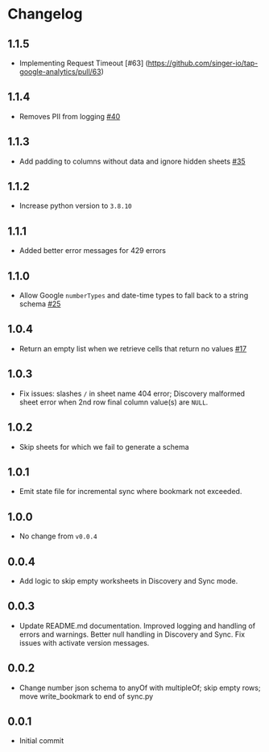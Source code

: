 # Changelog

## 1.1.5
  * Implementing Request Timeout [#63] (https://github.com/singer-io/tap-google-analytics/pull/63)

## 1.1.4
  * Removes PII from logging [#40](https://github.com/singer-io/tap-google-sheets/pull/40)

## 1.1.3
  * Add padding to columns without data and ignore hidden sheets [#35](https://github.com/singer-io/tap-google-sheets/pull/35)

## 1.1.2
  * Increase python version to `3.8.10`

## 1.1.1
  * Added better error messages for 429 errors

## 1.1.0
  * Allow Google `numberTypes` and date-time types to fall back to a string schema [#25](https://github.com/singer-io/tap-google-sheets/pull/25)

## 1.0.4
  * Return an empty list when we retrieve cells that return no values [#17](https://github.com/singer-io/tap-google-sheets/pull/17)

## 1.0.3
  * Fix issues: slashes `/` in sheet name 404 error; Discovery malformed sheet error when 2nd row final column value(s) are `NULL`.

## 1.0.2
  * Skip sheets for which we fail to generate a schema

## 1.0.1
  * Emit state file for incremental sync where bookmark not exceeded.

## 1.0.0
  * No change from `v0.0.4`

## 0.0.4
  * Add logic to skip empty worksheets in Discovery and Sync mode.

## 0.0.3
  * Update README.md documentation. Improved logging and handling of errors and warnings. Better null handling in Discovery and Sync. Fix issues with activate version messages.

## 0.0.2
  * Change number json schema to anyOf with multipleOf; skip empty rows; move write_bookmark to end of sync.py

## 0.0.1
  * Initial commit
